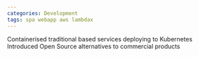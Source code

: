 ```yaml
---
categories: Development
tags: spa webapp aws lambdax
---
```





Containerised traditional based services deploying to Kubernetes Introduced Open Source alternatives to commercial products
